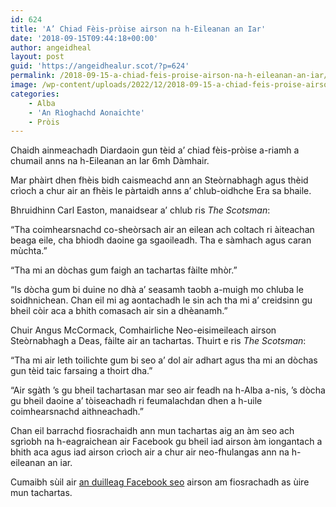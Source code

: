 ```yaml
---
id: 624
title: 'A’ Chiad Fèis-pròise airson na h-Eileanan an Iar'
date: '2018-09-15T09:44:18+00:00'
author: angeidheal
layout: post
guid: 'https://angeidhealur.scot/?p=624'
permalink: /2018-09-15-a-chiad-feis-proise-airson-na-h-eileanan-an-iar/
image: /wp-content/uploads/2022/12/2018-09-15-a-chiad-feis-proise-airson-na-h-eileanan-an-iar.webp
categories:
    - Alba
    - 'An Rìoghachd Aonaichte'
    - Pròis
---
```


Chaidh ainmeachadh Diardaoin gun tèid a’ chiad fèis-pròise a-riamh a chumail anns na h-Eileanan an Iar 6mh Dàmhair.

Mar phàirt dhen fhèis bidh caismeachd ann an Steòrnabhagh agus thèid crìoch a chur air an fhèis le pàrtaidh anns a’ chlub-oidhche Era sa bhaile.

Bhruidhinn Carl Easton, manaidsear a’ chlub ris *The Scotsman*:

“Tha coimhearsnachd co-sheòrsach air an eilean ach coltach ri àiteachan beaga eile, cha bhiodh daoine ga sgaoileadh. Tha e sàmhach agus caran mùchta.”

“Tha mi an dòchas gum faigh an tachartas fàilte mhòr.”

“Is dòcha gum bi duine no dhà a’ seasamh taobh a-muigh mo chluba le soidhnichean. Chan eil mi ag aontachadh le sin ach tha mi a’ creidsinn gu bheil còir aca a bhith comasach air sin a dhèanamh.”

Chuir Angus McCormack, Comhairliche Neo-eisimeileach airson Steòrnabhagh a Deas, fàilte air an tachartas. Thuirt e ris *The Scotsman*:

“Tha mi air leth toilichte gum bi seo a’ dol air adhart agus tha mi an dòchas gun tèid taic farsaing a thoirt dha.”

“Air sgàth ’s gu bheil tachartasan mar seo air feadh na h-Alba a-nis, ’s dòcha gu bheil daoine a’ tòiseachadh ri feumalachdan dhen a h-uile coimhearsnachd aithneachadh.”

Chan eil barrachd fiosrachaidh ann mun tachartas aig an àm seo ach sgrìobh na h-eagraichean air Facebook gu bheil iad airson àm iongantach a bhith aca agus iad airson crìoch air a chur air neo-fhulangas ann na h-eileanan an iar.

Cumaibh sùil air [an duilleag Facebook seo](https://www.facebook.com/events/814850965531310/) airson am fiosrachadh as ùire mun tachartas.
